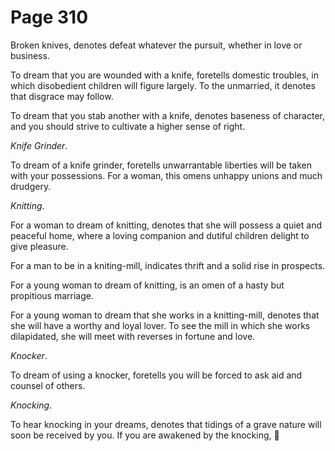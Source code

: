 # Page 310
Broken knives, denotes defeat whatever the pursuit, whether in
love or business.


To dream that you are wounded with a knife, foretells domestic troubles,
in which disobedient children will figure largely. To the unmarried,
it denotes that disgrace may follow.


To dream that you stab another with a knife, denotes baseness of character,
and you should strive to cultivate a higher sense of right.


_Knife Grinder_.


To dream of a knife grinder, foretells unwarrantable liberties
will be taken with your possessions. For a woman, this omens
unhappy unions and much drudgery.


_Knitting_.


For a woman to dream of knitting, denotes that she will possess
a quiet and peaceful home, where a loving companion and dutiful
children delight to give pleasure.


For a man to be in a kniting-mill, indicates thrift and a solid
rise in prospects.


For a young woman to dream of knitting, is an omen of a hasty
but propitious marriage.


For a young woman to dream that she works in a knitting-mill,
denotes that she will have a worthy and loyal lover.
To see the mill in which she works dilapidated, she will meet
with reverses in fortune and love.


_Knocker_.


To dream of using a knocker, foretells you will be forced to ask
aid and counsel of others.


_Knocking_.


To hear knocking in your dreams, denotes that tidings of a grave nature
will soon be received by you. If you are awakened by the knocking,
